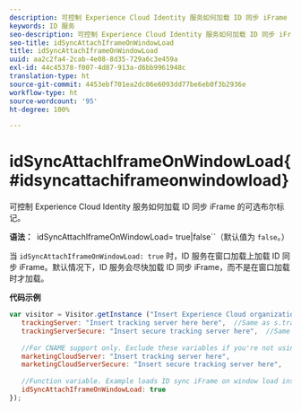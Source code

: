 ```yaml
---
description: 可控制 Experience Cloud Identity 服务如何加载 ID 同步 iFrame 的可选布尔标记。
keywords: ID 服务
seo-description: 可控制 Experience Cloud Identity 服务如何加载 ID 同步 iFrame 的可选布尔标记。
seo-title: idSyncAttachIframeOnWindowLoad
title: idSyncAttachIframeOnWindowLoad
uuid: aa2c2fa4-2cab-4e08-8d35-729a6c3e459a
exl-id: 44c45378-f007-4d87-913a-d6bb9961948c
translation-type: ht
source-git-commit: 4453ebf701ea2dc06e6093dd77be6eb0f3b2936e
workflow-type: ht
source-wordcount: '95'
ht-degree: 100%

---
```


# idSyncAttachIframeOnWindowLoad{#idsyncattachiframeonwindowload}

可控制 Experience Cloud Identity 服务如何加载 ID 同步 iFrame 的可选布尔标记。

**语法：**` `idSyncAttachIframeOnWindowLoad= true|false``（默认值为 `false`。）

当 `idSyncAttachIframeOnWindowLoad: true` 时，ID 服务在窗口加载上加载 ID 同步 iFrame。默认情况下，ID 服务会尽快加载 ID 同步 iFrame，而不是在窗口加载时才加载。

**代码示例**

```js
var visitor = Visitor.getInstance ("Insert Experience Cloud organization ID here",{ 
   trackingServer: "Insert tracking server here here",  //Same as s.trackingServer 
   trackingServerSecure: "Insert secure tracking server here",  //Same as s.trackingServerSecure 
 
   //For CNAME support only. Exclude these variables if you're not using CNAME 
   marketingCloudServer: "Insert tracking server here", 
   marketingCloudServerSecure: "Insert secure tracking server here", 
 
   //Function variable. Example loads ID sync iFrame on window load instad of ASAP. 
   idSyncAttachIframeOnWindowLoad: true 
});
```
